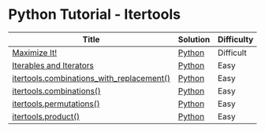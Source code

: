 # Python Tutorial - Itertools

| Title | Solution | Difficulty |
| ----- | -------- | ---------- |
| [Maximize It!](https://www.hackerrank.com/challenges/maximize-it) | [Python](./Maximize%20It!/main.py) | Difficult |
| [Iterables and Iterators](https://www.hackerrank.com/challenges/iterables-and-iterators) | [Python](./Iterables%20and%20Iterators/main.py) | Easy |
| [itertools.combinations_with_replacement()](https://www.hackerrank.com/challenges/itertools-combinations-with-replacement) | [Python](./itertools.combinations_with_replacement()/main.py) | Easy |
| [itertools.combinations()](https://www.hackerrank.com/challenges/itertools-combinations) | [Python](./itertools.combinations()/main.py) | Easy |
| [itertools.permutations()](https://www.hackerrank.com/challenges/itertools-permutations) | [Python](./itertools.permutations()/main.py) | Easy |
| [itertools.product()](https://www.hackerrank.com/challenges/itertools-product) | [Python](./itertools.product()/main.py) | Easy |
